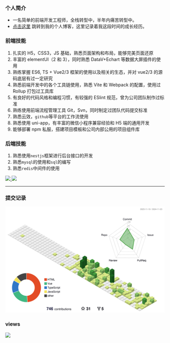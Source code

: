 ### 个人简介

- 一名简单的前端开发工程师，全栈转型中，半年内痛苦转型中。
- [点击这里](https://crazystudent13.cn/) 跳转到我的个人博客，这里记录着我这段时间的成长经历。

### 前端技能

1. 扎实的 H5，CSS3，JS 基础，熟悉页面架构和布局，能够完美页面还原
2. 丰富的 elementUI（2 和 3），同时熟悉 DataV+Echart 等数据大屏插件的使用
3. 熟练掌握 ES6, TS + Vue2/3 框架的使用以及相关的生态，并对 vue2/3 的源码底层有过一定研究
4. 熟悉前端开发中的各个工具链使用，熟悉 Vite 和 Webpack 的配置，使用过 Rollup 打包过工具库
5. 有良好的代码风格和编程习惯，有较强的 ESlint 规范，曾为公司团队制作过标准
6. 熟练使用前端流程管理工具 Git，Svn，同时制定过团队代码提交标准
7. 熟悉云效，`github`等平台的工作流使用
8. 熟悉使用 uni-app，有丰富的微信小程序兼容经验和 H5 端的通用开发
9. 能够部署 npm 私服，搭建项目模板和公司内部公用的项目组件库

### 后端技能

1. 熟悉使用`nestjs`框架进行后台接口的开发
2. 熟悉`mysql`的使用和`sql`的编写
3. 熟悉`redis`中间件的使用

<div>
<a href="https://github.com/CrazyStudent13">
  <img height="160" src="https://github-readme-stats.vercel.app/api?username=CrazyStudent13&show_icons=true&theme=radical"/>
</a>
<a href="https://github.com/CrazyStudent13">
  <img height="160" src="https://github-readme-stats.vercel.app/api/top-langs/?username=CrazyStudent13&layout=compact&theme=Gradient&bg_color=30,ff758c,e4efe9&text_color=black&title_color=29323c"/>
</a>
</div>

---

### 提交记录

![Personal 3D Metrics](./profile-3d-contrib/profile-green-animate.svg)

### views

![](https://komarev.com/ghpvc/?username=CrazyStudent13)
